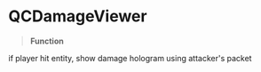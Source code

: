 # QCDamageViewer

> 
> **Function**
> 

if player hit entity, show damage hologram using attacker's packet
